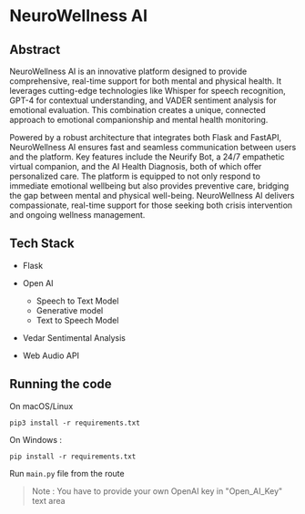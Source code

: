# NeuroWellness AI

## Abstract 

NeuroWellness AI is an innovative platform designed to provide comprehensive, real-time support for both mental and physical health. It leverages cutting-edge technologies like Whisper for speech recognition, GPT-4 for contextual understanding, and VADER sentiment analysis for emotional evaluation. This combination creates a unique, connected approach to emotional companionship and mental health monitoring.

Powered by a robust architecture that integrates both Flask and FastAPI, NeuroWellness AI ensures fast and seamless communication between users and the platform. Key features include the Neurify Bot, a 24/7 empathetic virtual companion, and the AI Health Diagnosis, both of which offer personalized care. The platform is equipped to not only respond to immediate emotional wellbeing but also provides preventive care, bridging the gap between mental and physical well-being. NeuroWellness AI delivers compassionate, real-time support for those seeking both crisis intervention and ongoing wellness management.

## Tech Stack

- Flask
- Open AI
    - Speech to Text Model
    - Generative model
    - Text to Speech Model

- Vedar Sentimental Analysis
- Web Audio API

## Running the code 

On macOS/Linux
```
pip3 install -r requirements.txt
```

On Windows : 

```
pip install -r requirements.txt
```

Run `main.py` file from the route

> Note : You have to provide your own OpenAI key in "Open_AI_Key" text area

